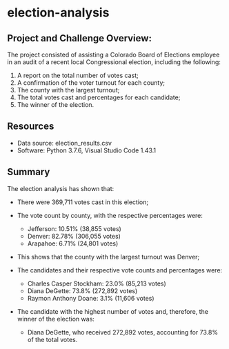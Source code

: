 # election-analysis

## Project and Challenge Overview:
The project consisted of assisting a Colorado Board of Elections employee in an audit of a recent local Congressional election, including the following:

1. A report on the total number of votes cast;
2. A confirmation of the voter turnout for each county;
3. The county with the largest turnout;
4. The total votes cast and percentages for each candidate;
5. The winner of the election.

## Resources
- Data source: election_results.csv
- Software: Python 3.7.6, Visual Studio Code 1.43.1

## Summary
The election analysis has shown that:

* There were 369,711 votes cast in this election;

* The vote count by county, with the respective percentages were:
    - Jefferson: 10.51% (38,855 votes)
    - Denver: 82.78% (306,055 votes)
    - Arapahoe: 6.71% (24,801 votes)
    
* This shows that the county with the largest turnout was Denver;

* The candidates and their respective vote counts and percentages were:
    - Charles Casper Stockham: 23.0% (85,213 votes)
    - Diana DeGette: 73.8% (272,892 votes)
    - Raymon Anthony Doane: 3.1% (11,606 votes)
    
* The candidate with the highest number of votes and, therefore, the winner of the election was:
    - Diana DeGette, who received 272,892 votes, accounting for 73.8% of the total votes.


